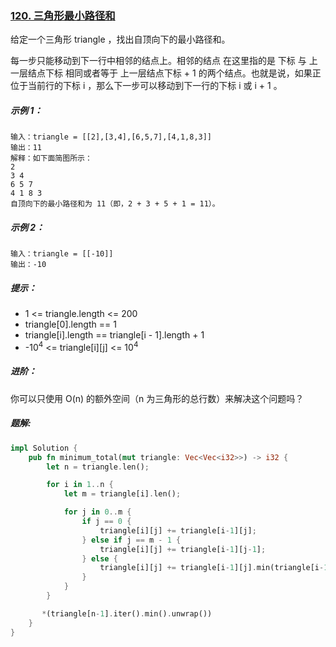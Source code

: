 ### [120. 三角形最小路径和](https://leetcode.cn/problems/triangle/)

给定一个三角形 triangle ，找出自顶向下的最小路径和。

每一步只能移动到下一行中相邻的结点上。相邻的结点 在这里指的是 下标 与 上一层结点下标 相同或者等于 上一层结点下标 + 1 的两个结点。也就是说，如果正位于当前行的下标 i ，那么下一步可以移动到下一行的下标 i 或 i + 1 。



##### 示例 1：
```
输入：triangle = [[2],[3,4],[6,5,7],[4,1,8,3]]
输出：11
解释：如下面简图所示：
2
3 4
6 5 7
4 1 8 3
自顶向下的最小路径和为 11（即，2 + 3 + 5 + 1 = 11）。
```

##### 示例 2：
```
输入：triangle = [[-10]]
输出：-10
```

##### 提示：
- 1 <= triangle.length <= 200
- triangle[0].length == 1
- triangle[i].length == triangle[i - 1].length + 1
- -10<sup>4</sup> <= triangle[i][j] <= 10<sup>4</sup>


##### 进阶：

你可以只使用 O(n) 的额外空间（n 为三角形的总行数）来解决这个问题吗？

##### 题解:
```rust
impl Solution {
    pub fn minimum_total(mut triangle: Vec<Vec<i32>>) -> i32 {
        let n = triangle.len();

        for i in 1..n {
            let m = triangle[i].len();

            for j in 0..m {
                if j == 0 {
                    triangle[i][j] += triangle[i-1][j];
                } else if j == m - 1 {
                    triangle[i][j] += triangle[i-1][j-1];
                } else {
                    triangle[i][j] += triangle[i-1][j].min(triangle[i-1][j-1]);
                }
            }
        }

       *(triangle[n-1].iter().min().unwrap())
    }
}
```
